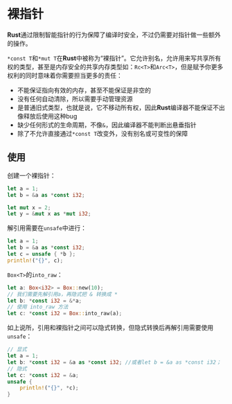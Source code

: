 # 裸指针

**Rust**通过限制智能指针的行为保障了编译时安全，不过仍需要对指针做一些额外的操作。

`*const T`和`*mut T`在**Rust**中被称为“裸指针”。它允许别名，允许用来写共享所有权的类型，甚至是内存安全的共享内存类型如：`Rc<T>`和`Arc<T>`，但是赋予你更多权利的同时意味着你需要担当更多的责任：

* 不能保证指向有效的内存，甚至不能保证是非空的
* 没有任何自动清除，所以需要手动管理资源
* 是普通旧式类型，也就是说，它不移动所有权，因此**Rust**编译器不能保证不出像释放后使用这种bug
* 缺少任何形式的生命周期，不像`&`，因此编译器不能判断出悬垂指针
* 除了不允许直接通过`*const T`改变外，没有别名或可变性的保障

## 使用

创建一个裸指针：

```rust
let a = 1;
let b = &a as *const i32;

let mut x = 2;
let y = &mut x as *mut i32;
```

解引用需要在`unsafe`中进行：

```rust
let a = 1;
let b = &a as *const i32;
let c = unsafe { *b };
println!("{}", c);
```

`Box<T>`的`into_raw`：

```rust
let a: Box<i32> = Box::new(10);
// 我们需要先解引用a，再隐式把 & 转换成 *
let b: *const i32 = &*a;
// 使用 into_raw 方法
let c: *const i32 = Box::into_raw(a);
```

如上说所，引用和裸指针之间可以隐式转换，但隐式转换后再解引用需要使用`unsafe`：

```rust
// 显式
let a = 1;
let b: *const i32 = &a as *const i32; //或者let b = &a as *const i32；
// 隐式
let c: *const i32 = &a;
unsafe {
	println!("{}", *c);
}

```
